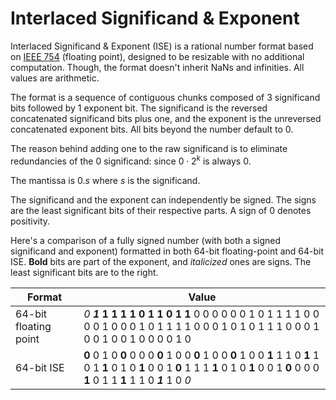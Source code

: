 # Interlaced Significand & Exponent

Interlaced Significand & Exponent (ISE) is a rational number format based on [IEEE 754](https://en.wikipedia.org/wiki/IEEE_754) (floating point), designed to be resizable with no additional computation. Though, the format doesn't inherit NaNs and infinities. All values are arithmetic.

The format is a sequence of contiguous chunks composed of 3 significand bits followed by 1 exponent bit. The significand is the reversed concatenated significand bits plus one, and the exponent is the unreversed concatenated exponent bits. All bits beyond the number default to 0.

The reason behind adding one to the raw significand is to eliminate redundancies of the 0 significand: since $0\cdot2^k$ is always $0$.

The mantissa is 0.*s* where *s* is the significand.

The significand and the exponent can independently be signed. The signs are the least significant bits of their respective parts. A sign of 0 denotes positivity.

Here's a comparison of a fully signed number (with both a signed significand and exponent) formatted in both 64-bit floating-point and 64-bit ISE. **Bold** bits are part of the exponent, and *italicized* ones are signs. The least significant bits are to the right.

Format               |Value
---------------------|-----
64-bit floating point|*0* ​***1* 1 1 1 1 0 1 1 0 1 1** 0 0 0 0 0 0 1 0 1 1 1 1 0 0 0 0 1 0 0 0 1 0 1 1 1 1 0 0 0 1 0 1 0 1 1 1 0 0 0 1 0 0 1 0 0 1 0 0 0 0 1 0
64-bit ISE           |**0** 0 1 0 **0** 0 0 0 **0** 1 0 0 **0** 1 0 0 **0** 1 0 0 **1** 1 1 0 **1** 1 0 1 **1** 0 1 0 **1** 0 0 1 **0** 1 1 1 **1** 0 1 0 **1** 0 0 1 **0** 0 0 0 **1** 0 1 1 **1** 1 1 0 ***1*** 1 0 *0*

